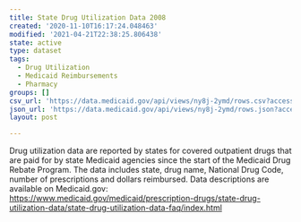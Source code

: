 ```yaml
---
title: State Drug Utilization Data 2008
created: '2020-11-10T16:17:24.048463'
modified: '2021-04-21T22:38:25.806438'
state: active
type: dataset
tags:
  - Drug Utilization
  - Medicaid Reimbursements
  - Pharmacy
groups: []
csv_url: 'https://data.medicaid.gov/api/views/ny8j-2ymd/rows.csv?accessType=DOWNLOAD'
json_url: 'https://data.medicaid.gov/api/views/ny8j-2ymd/rows.json?accessType=DOWNLOAD'
layout: post

---
```

Drug utilization data are reported by states for covered outpatient drugs that are paid for by state Medicaid agencies since the start of the Medicaid Drug Rebate Program. The data includes state, drug name, National Drug Code, number of prescriptions and dollars reimbursed. Data descriptions are available on Medicaid.gov: https://www.medicaid.gov/medicaid/prescription-drugs/state-drug-utilization-data/state-drug-utilization-data-faq/index.html
